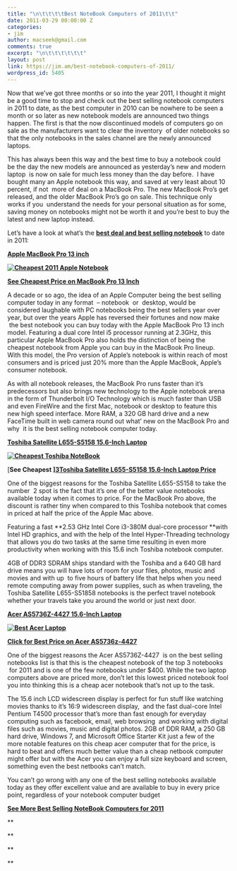 ```yaml
---
title: "\n\t\t\t\tBest NoteBook Computers of 2011\t\t"
date: 2011-03-29 00:00:00 Z
categories:
- jim
author: macseek@gmail.com
comments: true
excerpt: "\n\t\t\t\t\t\t"
layout: post
link: https://jim.am/best-notebook-computers-of-2011/
wordpress_id: 5405
---
```


Now that we’ve got three months or so into the year 2011, I thought it might be a good time to stop and check out the best selling notebook computers in 2011 to date, as the best computer in 2010 can be nowhere to be seen a month or so later as new notebook models are announced two things happen. The first is that the now discontinued models of computers go on sale as the manufacturers want to clear the inventory  of older notebooks so that the only notebooks in the sales channel are the newly announced laptops.




This has always been this way and the best time to buy a notebook could be the day the new models are announced as yesterday’s new and modern laptop  is now on sale for much less money than the day before.  I have bought many an Apple notebook this way, and saved at very least about 10 percent, if not  more of deal on a MacBook Pro. The new MacBook Pro’s get released, and the older MacBook Pro’s go on sale. This technique only works if you  understand the needs for your personal situation as for some, saving money on notebooks might not be worth it and you’re best to buy the latest and new laptop instead.




Let’s have a look at what’s the **[best deal and best selling notebook](http://www.amazon.com/gp/redirect.html?ie=UTF8&location=http%3A%2F%2Fwww.amazon.com%2Fgp%2Fbestsellers%2Felectronics%2F565108%3Fie%3DUTF8%26ref_%3Dzg_bs_nav&tag=ramseeker-20&linkCode=ur2&camp=1789&creative=390957)** to date in 2011:




**[Apple MacBook Pro 13 inch](http://www.amazon.com/gp/product/B002QQ8IO6/ref=as_li_ss_tl?ie=UTF8&tag=ramseeker-20&linkCode=as2&camp=1789&creative=390957&creativeASIN=B002QQ8IO6)**




**[![Cheapest 2011 Apple Notebook](http://www.jim.am/wp-content/uploads/2011/03/Screen-shot-2011-03-29-at-7.19.01-AM.png)](http://www.amazon.com/gp/product/B002QQ8IO6/ref=as_li_ss_tl?ie=UTF8&tag=ramseeker-20&linkCode=as2&camp=1789&creative=390957&creativeASIN=B002QQ8IO6)**




**[See Cheapest Price on MacBook Pro 13 Inch](http://www.amazon.com/gp/product/B002QQ8IO6/ref=as_li_ss_tl?ie=UTF8&tag=ramseeker-20&linkCode=as2&camp=1789&creative=390957&creativeASIN=B002QQ8IO6)**




A decade or so ago, the idea of an Apple Computer being the best selling computer today in any format  – notebook  or  desktop, would be considered laughable with PC notebooks being the best sellers year over year, but over the years Apple has reversed their fortunes and now make  the best notebook you can buy today with the Apple MacBook Pro 13 inch model. Featuring a dual core Intel i5 processor running at 2.3GHz, this particular Apple MacBook Pro also holds the distinction of being the cheapest notebook from Apple you can buy in the MacBook Pro lineup. With this model, the Pro version of Apple’s notebook is within reach of most consumers and is priced just 20% more than the Apple MacBook, Apple’s consumer notebook.




As with all notebook releases, the MacBook Pro runs faster than it’s predecessors but also brings new technology to the Apple notebook arena in the form of Thunderbolt I/O Technology which is much faster than USB and even FireWire and the first Mac, notebook or desktop to feature this new high speed interface. More RAM, a 320 GB hard drive and a new FaceTime built in web camera round out what’ new on the MacBook Pro and why  it is the best selling notebook computer today.




**[Toshiba Satellite L655-S5158 15.6-Inch Laptop](http://www.amazon.com/gp/product/B004GHNQDQ/ref=as_li_ss_tl?ie=UTF8&tag=ramseeker-20&linkCode=as2&camp=1789&creative=390957&creativeASIN=B004GHNQDQ)**




**[![Cheapest Toshiba NoteBook](http://www.jim.am/wp-content/uploads/2011/03/Screen-shot-2011-03-29-at-11.37.08-AM.png)](http://www.amazon.com/gp/product/B004GHNQDQ/ref=as_li_ss_tl?ie=UTF8&tag=ramseeker-20&linkCode=as2&camp=1789&creative=390957&creativeASIN=B004GHNQDQ)**




[**See Cheapest **][3](http://www.amazon.com/gp/product/B004GHNQDQ/ref=as_li_ss_tl?ie=UTF8&tag=ramseeker-20&linkCode=as2&camp=1789&creative=390957&creativeASIN=B004GHNQDQ)**[Toshiba Satellite L655-S5158 15.6-Inch Laptop Price](http://www.amazon.com/gp/product/B004GHNQDQ/ref=as_li_ss_tl?ie=UTF8&tag=ramseeker-20&linkCode=as2&camp=1789&creative=390957&creativeASIN=B004GHNQDQ)**




One of the biggest reasons for the Toshiba Satellite L655-S5158 to take the number  2 spot is the fact that it’s one of the better value notebooks available today when it comes to price. For the MacBook Pro above, the discount is rather tiny when compared to this Toshiba notebook that comes in priced at half the price of the Apple Mac above.




Featuring a fast **2.53 GHz Intel Core i3-380M dual-core processor **with Intel HD graphics, and with the help of the Intel Hyper-Threading technology that allows you do two tasks at the same time resulting in even more productivity when working with this 15.6 inch Toshiba notebook computer.




4GB of DDR3 SDRAM ships standard with the Toshiba and a 640 GB hard drive means you will have lots of room for your files, photos, music and movies and with up  to five hours of battery life that helps when you need remote computing away from power supplies, such as when traveling, the Toshiba Satellite L655-S51858 notebooks is the perfect travel notebook whether your travels take you around the world or just next door.




**[Acer AS5736Z-4427 15.6-Inch Laptop](http://www.amazon.com/gp/product/B004ETOBXA/ref=as_li_ss_tl?ie=UTF8&tag=ramseeker-20&linkCode=as2&camp=1789&creative=390957&creativeASIN=B004ETOBXA)**




**[![Best Acer Laptop](http://www.jim.am/wp-content/uploads/2011/03/Screen-shot-2011-03-29-at-11.39.19-AM.png)](http://www.amazon.com/gp/product/B004ETOBXA/ref=as_li_ss_tl?ie=UTF8&tag=ramseeker-20&linkCode=as2&camp=1789&creative=390957&creativeASIN=B004ETOBXA)**




**[Click for Best Price on Acer AS5736z-4427](http://www.amazon.com/gp/redirect.html?ie=UTF8&location=http%3A%2F%2Fwww.amazon.com%2Fgp%2Fbestsellers%2Felectronics%2F565108%3Fie%3DUTF8%26ref_%3Dzg_bs_nav&tag=ramseeker-20&linkCode=ur2&camp=1789&creative=390957)**




One of the biggest reasons the Acer AS5736Z-4427  is on the best selling notebooks list is that this is the cheapest notebook of the top 3 notebooks  for 2011 and is one of the few notebooks under $400. While the two laptop computers above are priced more, don’t let this lowest priced notebook fool you into thinking this is a cheap acer notebook that’s not up to the task.




The 15.6 inch LCD widescreen display is perfect for fun stuff like watching movies thanks to it’s 16:9 widescreen display,  and the fast dual-core Intel Pentium T4500 processor that’s more than fast enough for everyday computing such as facebook, email, web browsing  and working with digital files such as movies, music and digital photos. 2GB of DDR RAM, a 250 GB hard drive, Windows 7, and Microsoft Office Starter Kit just a few of the more notable features on this cheap acer computer that for the price, is hard to beat and offers much better value than a cheap netbook computer might offer but with the Acer you can enjoy a full size keyboard and screen, something even the best netbooks can’t match.




You can’t go wrong with any one of the best selling notebooks available today as they offer excellent value and are available to buy in every price point, regardless of your notebook computer budget




**[See More Best Selling NoteBook Computers for 2011](http://www.amazon.com/gp/redirect.html?ie=UTF8&location=http%3A%2F%2Fwww.amazon.com%2Fgp%2Fbestsellers%2Felectronics%2F565108%3Fie%3DUTF8%26ref_%3Dzg_bs_nav&tag=ramseeker-20&linkCode=ur2&camp=1789&creative=390957)**




**




**




**




**


		
